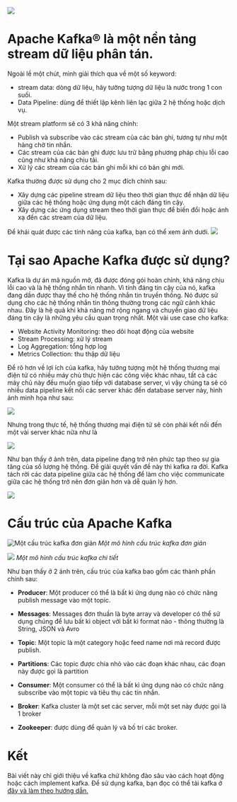 ![](https://images.viblo.asia/f3fa1f78-474a-4e96-8f89-a1b35c3f5e51.png)

# Apache Kafka® là một nền tảng stream dữ liệu phân tán.

Ngoài lề một chút, mình giải thích qua về một số keyword:
* stream data: dòng dữ liệu, hãy tưởng tượng dữ liệu là nước trong 1 con suối.
* Data Pipeline: dùng để thiết lập kênh liên lạc giữa 2 hệ thống hoặc dịch vụ.

Một stream platform sẽ có 3 khả năng chính:

* Publish và subscribe vào các stream của các bản ghi, tương tự như một hàng chờ tin nhắn.
* Các stream của các bản ghi được lưu trữ bằng phương pháp chịu lỗi cao cũng như khả năng chịu tải.
* Xử lý các stream của các bản ghi mỗi khi có bản ghi mới.

Kafka thường được sử dụng cho 2 mục đích chính sau:

* Xây dựng các pipeline stream dữ liệu theo thời gian thực để nhận dữ liệu giữa các hệ thống hoặc ứng dụng một cách đáng tin cậy.
* Xây dựng các ứng dụng stream theo thời gian thực để biến đổi hoặc ánh xạ đến các stream của dữ liệu.

Để khái quát được các tính năng của kafka, bạn có thể xem ảnh dưới.
![](https://images.viblo.asia/95772af1-1227-41ea-a13d-6ca79be78e60.png)

# Tại sao Apache Kafka được sử dụng?

Kafka là dự án mã nguồn mở, đã được đóng gói hoàn chỉnh, khả năng chịu lỗi cao và là hệ thống nhắn tin nhanh. Vì tính đáng tin cậy của nó, kafka đang dần được thay thế cho hệ thống nhắn tin truyền thống. Nó được sử dụng cho các hệ thống nhắn tin thông thường trong các ngữ cảnh khác nhau. Đây là hệ quả khi khả năng mở rộng ngang và chuyển giao dữ liệu đáng tin cậy là những yêu cầu quan trọng nhất. Một vài use case cho kafka:

* Website Activity Monitoring: theo dõi hoạt động của website
* Stream Processing: xử lý stream
* Log Aggregation: tổng hợp log
* Metrics Collection: thu thập dữ liệu

Để rõ hơn về lợi ích của kafka, hãy tưởng tượng một hệ thống thương mại điện tử có nhiều máy chủ thực hiện các công việc khác nhau, tất cả các máy chủ này đều muốn giao tiếp với database server, vì vậy chúng ta sẽ có nhiều data pipeline kết nối các server khác đến database server này, hình ảnh minh họa như sau:

![](https://images.viblo.asia/20628c0e-aeca-4e8d-819f-0b7f726c2ef1.png)

Nhưng trong thực tế, hệ thống thương mại điện tử sẽ còn phải kết nối đến một vài server khác nữa như là

![](https://images.viblo.asia/99003959-be29-4955-a363-d17c28201185.png)

Như bạn thấy ở ảnh trên, data pipeline đang trở nên phức tạp theo sự gia tăng của số lượng hệ thống. Để giải quyết vấn đề này thì kafka ra đời. Kafka tách rời các data pipeline giữa các hệ thống để làm cho việc communicate giữa các hệ thống trở nên đơn giản hơn và dễ quản lý hơn.

![](https://images.viblo.asia/65b747d2-cda2-4185-8225-4750a9e11685.png)

# Cấu trúc của Apache Kafka
![Một cấu trúc kafka đơn giản](https://images.viblo.asia/e688b9a2-daf0-4efd-91be-529b368a9e2c.png)
*Một mô hình cấu trúc kafka đơn giản*

![](https://images.viblo.asia/eabf0b4b-2cf2-4398-a20e-9dd312a93fb7.png)
*Một mô hình cấu trúc kafka chi tiết*

Như bạn thấy ở 2 ảnh trên, cấu trúc của kafka bao gồm các thành phần chính sau:

* **Producer**: Một producer có thể là bất kì ứng dụng nào có chức năng publish message vào một topic.

* **Messages**: Messages đơn thuần là byte array và developer có thể sử dụng chúng để lưu bất kì object với bất kì format nào - thông thường là String, JSON và Avro 

* **Topic**: Một topic là một category hoặc feed name nơi mà record được publish.

* **Partitions**: Các topic được chia nhỏ vào các đoạn khác nhau, các đoạn này được gọi là partition 

* **Consumer**: Một consumer có thể là bất kì ứng dụng nào có chức năng subscribe vào một topic và tiêu thụ các tin nhắn.

* **Broker**: Kafka cluster là một set các server, mỗi một set này được gọi là 1 broker

* **Zookeeper**: được dùng  để quản lý và bố trí các broker.

# Kết
Bài viết này chỉ giới thiệu về kafka chứ không đào sâu vào cách hoạt động hoặc cách implement kafka. Để sử dụng kafka, bạn đọc có thể tải kafka ở [đây và làm theo hướng dẫn.](https://kafka.apache.org/quickstart)
